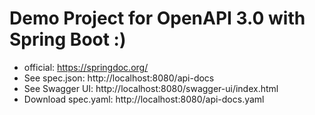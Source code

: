 # Demo Project for OpenAPI 3.0 with Spring Boot :)  

- official: https://springdoc.org/
- See spec.json: http://localhost:8080/api-docs
- See Swagger UI: http://localhost:8080/swagger-ui/index.html
- Download spec.yaml: http://localhost:8080/api-docs.yaml